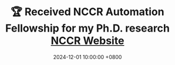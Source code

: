 ---
title: >-
    🏆 Received NCCR Automation Fellowship for my Ph.D. research
    <a href="https://nccr-automation.ch/" target="_blank">NCCR Website <i class="fas fa-angle-double-right"></i></a>
date: 2024-12-01 10:00:00 +0800
---